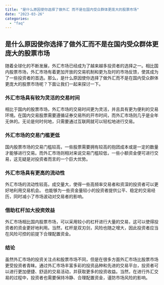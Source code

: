 ```yaml
---
title: "是什么原因使你选择了做外汇 而不是在国内受众群体更庞大的股票市场"
date: "2023-03-26"
categories: 
  - "faq"
---
```


## 是什么原因使你选择了做外汇而不是在国内受众群体更庞大的股票市场

随着全球化的不断发展，外汇市场已经成为了越来越多投资者的选择之一。相比国内股票市场，外汇市场有着更加开放的交易机制和更为及时的市场反馈，使其成为了一些投资者的首选。那么，是什么原因使你选择了做外汇而不是在国内受众群体更庞大的股票市场呢？下面让我们一起来探讨一下。

### 外汇市场具有较为灵活的交易时间

相比于国内的股票市场，外汇市场的交易时间更为灵活，并且具有更为便利的交易环境。在国内交易股票需要遵循证券交易所的开市时间，而外汇市场则几乎是全年无休的。无论是何时何地，只需要通过互联网就可以轻松地进行交易。

### 外汇市场的交易门槛更低

国内股票市场的交易门槛较高，一些股票需要拥有较高的抱团成本或是一定的数量才能够进行交易。而外汇市场则相对来说交易门槛较低，一些小额资金便可进行交易，这无疑是对投资者而言的一个巨大优势。

### 外汇市场具有更高的流动性

外汇市场的流动性较高，成交量大，使得一些高频率交易者和资深的投资者可以更好地利用交易机会。 也能够为一些资金量较小的投资者提供公平、稳定的交易经历，同时减小了市场波动对交易者的影响。

### 借助杠杆加大投资效益

外汇市场相比国内股票市场，可以采用较小的杠杆进行大量的交易，这可以使得投资者的资金更好地利用。当然，杠杆是双刃剑，风险也随之增大，因此投资者应当在风险可控的前提下合理配置资金。

### 结论

虽然外汇市场的投资关注点和股票市场不同，但是在很多方面外汇市场比股票市场更受投资者青睐。通过外汇市场丰富多彩的投资品种和先进的交易平台，投资者可以进行更加便捷、舒适的交易活动，并获取更多的投资收益。当然，在进行外汇交易的过程中，投资者也需要保持冷静、合理配置资金，谨防市场风险的影响。
